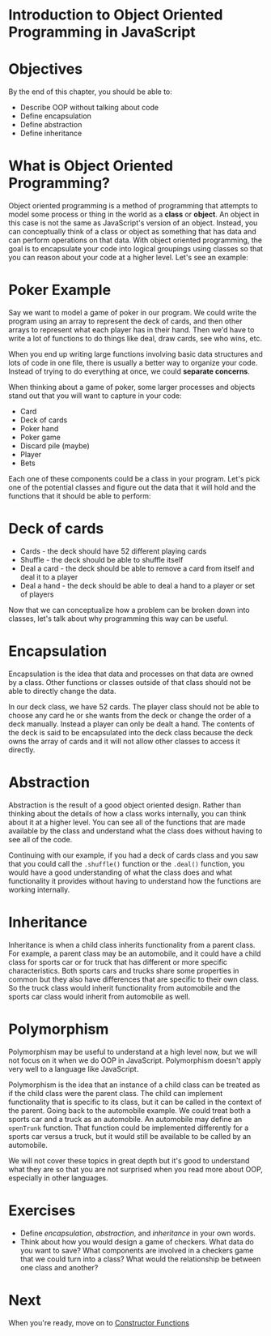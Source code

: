 # Introduction to Object Oriented Programming in JavaScript

# Objectives

By the end of this chapter, you should be able to:

- Describe OOP without talking about code
- Define encapsulation
- Define abstraction
- Define inheritance

# What is Object Oriented Programming?

Object oriented programming is a method of programming that attempts to model some process or thing in the world as a **class** or **object**. An object in this case is not the same as JavaScript's version of an object. Instead, you can conceptually think of a class or object as something that has data and can perform operations on that data. With object oriented programming, the goal is to encapsulate your code into logical groupings using classes so that you can reason about your code at a higher level. Let's see an example:

# Poker Example

Say we want to model a game of poker in our program. We could write the program using an array to represent the deck of cards, and then other arrays to represent what each player has in their hand. Then we'd have to write a lot of functions to do things like deal, draw cards, see who wins, etc.

When you end up writing large functions involving basic data structures and lots of code in one file, there is usually a better way to organize your code. Instead of trying to do everything at once, we could **separate concerns**.

When thinking about a game of poker, some larger processes and objects stand out that you will want to capture in your code:

- Card
- Deck of cards
- Poker hand
- Poker game
- Discard pile (maybe)
- Player
- Bets

Each one of these components could be a class in your program. Let's pick one of the potential classes and figure out the data that it will hold and the functions that it should be able to perform:

# Deck of cards

- Cards - the deck should have 52 different playing cards
- Shuffle - the deck should be able to shuffle itself
- Deal a card - the deck should be able to remove a card from itself and deal it to a player
- Deal a hand - the deck should be able to deal a hand to a player or set of players

Now that we can conceptualize how a problem can be broken down into classes, let's talk about why programming this way can be useful.

# Encapsulation

Encapsulation is the idea that data and processes on that data are owned by a class. Other functions or classes outside of that class should not be able to directly change the data.

In our deck class, we have 52 cards. The player class should not be able to choose any card he or she wants from the deck or change the order of a deck manually. Instead a player can only be dealt a hand. The contents of the deck is said to be encapsulated into the deck class because the deck owns the array of cards and it will not allow other classes to access it directly.

# Abstraction

Abstraction is the result of a good object oriented design. Rather than thinking about the details of how a class works internally, you can think about it at a higher level. You can see all of the functions that are made available by the class and understand what the class does without having to see all of the code.

Continuing with our example, if you had a deck of cards class and you saw that you could call the `.shuffle()` function or the `.deal()` function, you would have a good understanding of what the class does and what functionality it provides without having to understand how the functions are working internally.

# Inheritance

Inheritance is when a child class inherits functionality from a parent class. For example, a parent class may be an automobile, and it could have a child class for sports car or for truck that has different or more specific characteristics. Both sports cars and trucks share some properties in common but they also have differences that are specific to their own class. So the truck class would inherit functionality from automobile and the sports car class would inherit from automobile as well.

# Polymorphism

Polymorphism may be useful to understand at a high level now, but we will not focus on it when we do OOP in JavaScript. Polymorphism doesn't apply very well to a language like JavaScript.

Polymorphism is the idea that an instance of a child class can be treated as if the child class were the parent class. The child can implement functionality that is specific to its class, but it can be called in the context of the parent. Going back to the automobile example. We could treat both a sports car and a truck as an automobile. An automobile may define an `openTrunk` function. That function could be implemented differently for a sports car versus a truck, but it would still be available to be called by an automobile.

We will not cover these topics in great depth but it's good to understand what they are so that you are not surprised when you read more about OOP, especially in other languages.

# Exercises

- Define _encapsulation_, _abstraction_, and _inheritance_ in your own words.
- Think about how you would design a game of checkers. What data do you want to save? What components are involved in a checkers game that we could turn into a class? What would the relationship be between one class and another?

# Next

When you're ready, move on to [Constructor Functions](./07-constructor.md)

